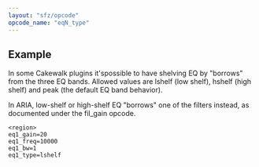 ```yaml
---
layout: "sfz/opcode"
opcode_name: "eqN_type"
---
```

## Example

In some Cakewalk plugins it'spossible to have shelving EQ by "borrows" from the three EQ bands.
Allowed values are lshelf (low shelf), hshelf (high shelf) and peak (the default EQ band
behavior).

In ARIA, low-shelf or high-shelf EQ "borrows" one of the filters instead, as documented under
the fil_gain opcode.

```
<region>
eq1_gain=20
eq1_freq=10000
eq1_bw=1
eq1_type=lshelf
```
